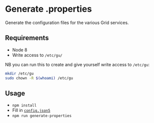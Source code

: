 # Generate .properties

Generate the configuration files for the various Grid services.

## Requirements
- Node 8
- Write access to `/etc/gu/`

NB you can run this to create and give yourself write access to `/etc/gu`:

```sh
mkdir /etc/gu
sudo chown -R $(whoami) /etc/gu
```

## Usage
- `npm install`
- Fill in [`config.json5`](./config.json5)
- `npm run generate-properties`
